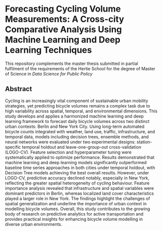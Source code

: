 # Forecasting Cycling Volume Measurements: A Cross-city Comparative Analysis Using Machine Learning and Deep Learning Techniques

This repository complements the master thesis submitted in partial fulfilment of the requirements of the Hertie School for the degree of Master of Science in *Data Science for Public Policy*

## Abstract

Cycling is an increasingly vital component of sustainable urban mobility strategies, yet predicting bicycle volumes remains a complex task due to high variability across spatial, temporal, and environmental dimensions. This study develops and applies a harmonized machine learning and deep learning framework to forecast daily bicycle volumes across two distinct urban contexts: Berlin and New York City. Using long-term automated bicycle counts integrated with weather, land use, traffic, infrastructure, and temporal data, models including decision trees, ensemble methods, and neural networks were evaluated under two experimental designs: station-specific temporal holdout and leave-one-group-out cross-validation (LOGO-CV). Feature selection and hyperparameter tuning were systematically applied to optimize performance. Results demonstrated that machine learning and deep learning models significantly outperformed baseline time series approaches in both cities under temporal holdout, with Decision Tree models achieving the best overall results. However, under LOGO-CV, predictive accuracy declined notably, especially in New York, reflecting the greater spatial heterogeneity of cycling behaviour. Feature importance analysis revealed that infrastructure and spatial variables were dominant predictors in Berlin, whereas localized land cover characteristics played a larger role in New York. The findings highlight the challenges of spatial generalization and underline the importance of urban context in modelling bicycle volumes. Overall, this study contributes to the growing body of research on predictive analytics for active transportation and provides practical insights for enhancing bicycle volume modelling in diverse urban environments.
